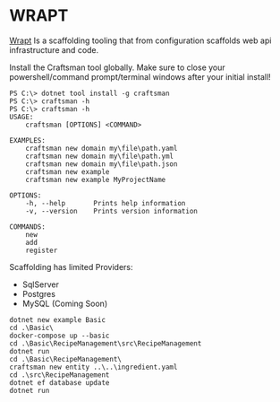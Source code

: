# WRAPT

[Wrapt](https://wrapt.dev/) Is a scaffolding tooling that from configuration scaffolds web api infrastructure and code.

Install the Craftsman tool globally. Make sure to close your powershell/command prompt/terminal windows after your initial install!
```
PS C:\> dotnet tool install -g craftsman
PS C:\> craftsman -h
PS C:\> craftsman -h  
USAGE:
    craftsman [OPTIONS] <COMMAND>

EXAMPLES:
    craftsman new domain my\file\path.yaml
    craftsman new domain my\file\path.yml
    craftsman new domain my\file\path.json
    craftsman new example
    craftsman new example MyProjectName

OPTIONS:
    -h, --help       Prints help information
    -v, --version    Prints version information

COMMANDS:
    new
    add
    register
```

Scaffolding has limited Providers:
- SqlServer
- Postgres
- MySQL (Coming Soon)

```
dotnet new example Basic
cd .\Basic\
docker-compose up --basic
cd .\Basic\RecipeManagement\src\RecipeManagement
dotnet run
cd .\Basic\RecipeManagement\
craftsman new entity ..\..\ingredient.yaml
cd .\src\RecipeManagement
dotnet ef database update
dotnet run
```